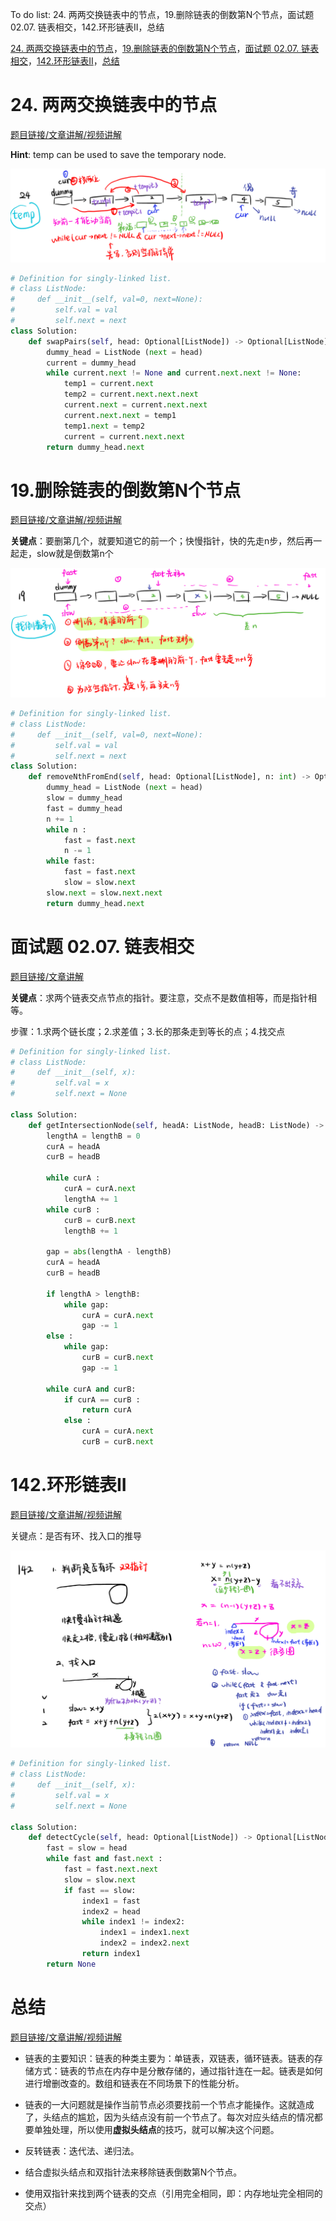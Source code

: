 To do list: 24. 两两交换链表中的节点，19.删除链表的倒数第N个节点，面试题 02.07. 链表相交，142.环形链表II，总结

[24. 两两交换链表中的节点](#01)，[19.删除链表的倒数第N个节点](#02)，[面试题 02.07. 链表相交](#03)，[142.环形链表II](#04)，[总结](#05)

# <span id="01">24. 两两交换链表中的节点</span>

[题目链接/文章讲解/视频讲解](https://programmercarl.com/0024.%E4%B8%A4%E4%B8%A4%E4%BA%A4%E6%8D%A2%E9%93%BE%E8%A1%A8%E4%B8%AD%E7%9A%84%E8%8A%82%E7%82%B9.html)

**Hint**: temp can be used to save the temporary node.

![image](../images/14_swap_nodes.png)

```Python
# Definition for singly-linked list.
# class ListNode:
#     def __init__(self, val=0, next=None):
#         self.val = val
#         self.next = next
class Solution:
    def swapPairs(self, head: Optional[ListNode]) -> Optional[ListNode]:
        dummy_head = ListNode (next = head)
        current = dummy_head
        while current.next != None and current.next.next != None:
            temp1 = current.next
            temp2 = current.next.next.next
            current.next = current.next.next
            current.next.next = temp1
            temp1.next = temp2
            current = current.next.next
        return dummy_head.next
```


# <span id="02">19.删除链表的倒数第N个节点</span>

[题目链接/文章讲解/视频讲解](https://programmercarl.com/0019.%E5%88%A0%E9%99%A4%E9%93%BE%E8%A1%A8%E7%9A%84%E5%80%92%E6%95%B0%E7%AC%ACN%E4%B8%AA%E8%8A%82%E7%82%B9.html)

**关键点**：要删第几个，就要知道它的前一个；快慢指针，快的先走n步，然后再一起走，slow就是倒数第n个

![image](../images/19_delete_nodes.png)

```Python
# Definition for singly-linked list.
# class ListNode:
#     def __init__(self, val=0, next=None):
#         self.val = val
#         self.next = next
class Solution:
    def removeNthFromEnd(self, head: Optional[ListNode], n: int) -> Optional[ListNode]:
        dummy_head = ListNode (next = head)
        slow = dummy_head
        fast = dummy_head
        n += 1
        while n :
            fast = fast.next
            n -= 1
        while fast:
            fast = fast.next
            slow = slow.next
        slow.next = slow.next.next
        return dummy_head.next
```

# <span id="03">面试题 02.07. 链表相交</span>

[题目链接/文章讲解](https://programmercarl.com/%E9%9D%A2%E8%AF%95%E9%A2%9802.07.%E9%93%BE%E8%A1%A8%E7%9B%B8%E4%BA%A4.html)

**关键点**：求两个链表交点节点的指针。要注意，交点不是数值相等，而是指针相等。

步骤：1.求两个链长度；2.求差值；3.长的那条走到等长的点；4.找交点

```Python
# Definition for singly-linked list.
# class ListNode:
#     def __init__(self, x):
#         self.val = x
#         self.next = None

class Solution:
    def getIntersectionNode(self, headA: ListNode, headB: ListNode) -> ListNode:
        lengthA = lengthB = 0
        curA = headA
        curB = headB

        while curA :
            curA = curA.next
            lengthA += 1
        while curB :
            curB = curB.next
            lengthB += 1
        
        gap = abs(lengthA - lengthB)
        curA = headA
        curB = headB

        if lengthA > lengthB:
            while gap:
                curA = curA.next
                gap -= 1
        else :
            while gap:
                curB = curB.next
                gap -= 1
        
        while curA and curB:
            if curA == curB :
                return curA
            else :
                curA = curA.next
                curB = curB.next
```

# <span id="04">142.环形链表II </span>

[题目链接/文章讲解/视频讲解](https://programmercarl.com/0142.%E7%8E%AF%E5%BD%A2%E9%93%BE%E8%A1%A8II.html)

关键点：是否有环、找入口的推导

![image](../images/142_Ring_Linked_List.png)

```Python
# Definition for singly-linked list.
# class ListNode:
#     def __init__(self, x):
#         self.val = x
#         self.next = None

class Solution:
    def detectCycle(self, head: Optional[ListNode]) -> Optional[ListNode]:
        fast = slow = head
        while fast and fast.next :
            fast = fast.next.next
            slow = slow.next
            if fast == slow:
                index1 = fast
                index2 = head
                while index1 != index2:
                    index1 = index1.next
                    index2 = index2.next
                return index1
        return None
```

# <span id="05">总结 </span>

[题目链接/文章讲解/视频讲解](https://www.programmercarl.com/%E9%93%BE%E8%A1%A8%E6%80%BB%E7%BB%93%E7%AF%87.html)

- 链表的主要知识：链表的种类主要为：单链表，双链表，循环链表。链表的存储方式：链表的节点在内存中是分散存储的，通过指针连在一起。链表是如何进行增删改查的。数组和链表在不同场景下的性能分析。

- 链表的一大问题就是操作当前节点必须要找前一个节点才能操作。这就造成了，头结点的尴尬，因为头结点没有前一个节点了。每次对应头结点的情况都要单独处理，所以使用**虚拟头结点**的技巧，就可以解决这个问题。

- 反转链表：迭代法、递归法。

- 结合虚拟头结点和双指针法来移除链表倒数第N个节点。

- 使用双指针来找到两个链表的交点（引用完全相同，即：内存地址完全相同的交点）

